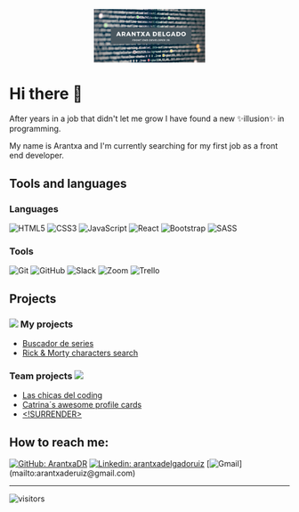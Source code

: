 <div style="text-align:center"><img src="./imgs/readme-back.png" alt="banner" style="width:60%; margin-left:auto; margin-right:auto; display: block; width:200px"/></div>

# Hi there 👋

<p>After years in a job that didn't let me grow I have found a new ✨illusion✨ in programming.</p>

<p>My name is Arantxa and I'm currently searching for my first job as a front end developer.</p>

## Tools and languages

### Languages

<div align="left">
<img alt="HTML5" src="https://img.shields.io/badge/html5%20-%23E34F26.svg?&style=for-the-badge&logo=html5&logoColor=white"/>
<img alt="CSS3" src="https://img.shields.io/badge/css3%20-%231572B6.svg?&style=for-the-badge&logo=css3&logoColor=white"/>
<img alt="JavaScript" src="https://img.shields.io/badge/javascript%20-%23323330.svg?&style=for-the-badge&logo=javascript&logoColor=%23F7DF1E"/>
<img alt="React" src="https://img.shields.io/badge/react%20-%2320232a.svg?&style=for-the-badge&logo=react&logoColor=%2361DAFB"/>
<img alt="Bootstrap" src="https://img.shields.io/badge/bootstrap%20-%23563D7C.svg?&style=for-the-badge&logo=bootstrap&logoColor=white"/>
<img alt="SASS" src="https://img.shields.io/badge/SASS%20-hotpink.svg?&style=for-the-badge&logo=SASS&logoColor=white"/>  
</div>

### Tools

<div align="left">
<img alt="Git" src="https://img.shields.io/badge/git%20-%23F05033.svg?&style=for-the-badge&logo=git&logoColor=white"/>
<img alt="GitHub" src="https://img.shields.io/badge/github%20-%23121011.svg?&style=for-the-badge&logo=github&logoColor=white"/>
<img alt="Slack" src="https://img.shields.io/badge/Slack-4A154B?style=for-the-badge&logo=slack&logoColor=white" />
<img alt="Zoom" src="https://img.shields.io/badge/Zoom-2D8CFF?style=for-the-badge&logo=zoom&logoColor=white" />
<img alt="Trello" src="https://img.shields.io/badge/Trello%20-%23026AA7.svg?&style=for-the-badge&logo=Trello&logoColor=white"/>
</div>

## Projects

### <img src="https://media.giphy.com/media/jSVxBEfdSA2GEUEAw4/giphy.gif" width="50" > My projects

- <a href="arantxadr.github.io/buscador-series/" target="_blank"> Buscador de series <a>
- <a href="arantxadr.github.io/rick-morty-search/" target="_blank"> Rick & Morty characters search <a>

### Team projects <img src="https://media.giphy.com/media/RKHU2NYbecGSzzePmR/giphy.gif" width="50" >

- <a href="https://arantxadr.github.io/Las-chicas-del-coding" target="_blank"> Las chicas del coding <a>
- <a href="https://arantxadr.github.io/Catrinas-awesome-profile-cards/" target="_blank"> Catrina´s awesome profile cards <a>
- <a href="arantxadr.github.io/not-surrender" target="_blank"> <!SURRENDER> <a>

## How to reach me:

[![GitHub: ArantxaDR](https://img.shields.io/github/followers/ArantxaDR?label=follow&style=social)](https://github.com/ArantxaDR) [![Linkedin: arantxadelgadoruiz](https://img.shields.io/badge/linkedin%20-%230077B5.svg?&style=for-the-badge&logo=linkedin&logoColor=white)](https://www.linkedin.com/in/arantxadelgadoruiz/) [![Gmail](https://img.shields.io/badge/Gmail-D14836?style=for-the-badge&logo=gmail&logoColor=white")](mailto:arantxaderuiz@gmail.com)

---

![visitors](https://visitor-badge.glitch.me/badge?page_id=ArantxaDR.ArantxaDR)
